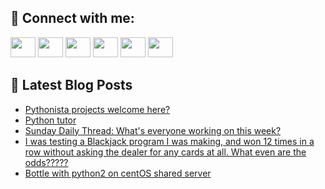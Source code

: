 ## 🔎 Connect with me:
[<img height="32" width="40" src="https://cdn.jsdelivr.net/npm/simple-icons@v5/icons/telegram.svg" />](https://t.me/bullbesh)
[<img height="32" width="40" src="https://cdn.jsdelivr.net/npm/simple-icons@v5/icons/vk.svg" />](https://vk.com/bullbesh)
[<img height="32" width="40" src="https://cdn.jsdelivr.net/npm/simple-icons@v5/icons/twitter.svg" />](https://twitter.com/bullbesh1)
[<img height="32" width="40" src="https://cdn.jsdelivr.net/npm/simple-icons@v5/icons/instagram.svg" />](https://www.instagram.com/bullbesh)
[<img height="32" width="40" src="https://cdn.jsdelivr.net/npm/simple-icons@v5/icons/reddit.svg" />](https://www.reddit.com/user/bullbesh)
[<img height="32" width="40" src="https://cdn.jsdelivr.net/npm/simple-icons@v5/icons/youtube.svg" />](https://www.youtube.com/channel/UCtfjRs6uzgq5mfm8S06WTcg)

## 📕 Latest Blog Posts
<!-- BLOG-POST-LIST:START -->
- [Pythonista projects welcome here?](https://www.reddit.com/r/Python/comments/v562x0/pythonista_projects_welcome_here/)
- [Python tutor](https://www.reddit.com/r/Python/comments/v51us9/python_tutor/)
- [Sunday Daily Thread: What&#39;s everyone working on this week?](https://www.reddit.com/r/Python/comments/v51dp2/sunday_daily_thread_whats_everyone_working_on/)
- [I was testing a Blackjack program I was making, and won 12 times in a row without asking the dealer for any cards at all. What even are the odds?????](https://www.reddit.com/r/Python/comments/v501ng/i_was_testing_a_blackjack_program_i_was_making/)
- [Bottle with python2 on centOS shared server](https://www.reddit.com/r/Python/comments/v4y7rb/bottle_with_python2_on_centos_shared_server/)
<!-- BLOG-POST-LIST:END -->
